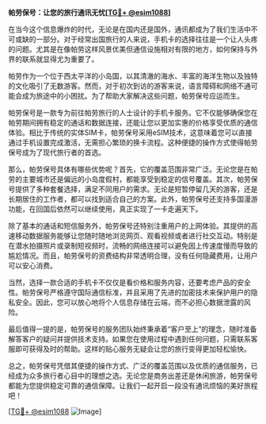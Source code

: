 **帕劳保号：让您的旅行通讯无忧[[TG💪+ @esim1088](https://t.me/s/esim1088)]**

在当今这个信息爆炸的时代，无论是在国内还是国外，通讯都成为了我们生活中不可或缺的一部分。对于经常出国旅行的人来说，手机卡的选择往往是一个让人头疼的问题。尤其是在像帕劳这样风景优美但通信设施相对有限的地方，如何保持与外界的联系就显得尤为重要了。

帕劳作为一个位于西太平洋的小岛国，以其清澈的海水、丰富的海洋生物以及独特的文化吸引了无数游客。然而，对于初次到访的游客来说，语言障碍和网络不通可能会成为旅途中的小困扰。为了帮助大家解决这些问题，帕劳保号应运而生。

帕劳保号是一款专为前往帕劳旅行的人士设计的手机卡服务。它不仅能够确保您在帕劳期间拥有稳定的通话和数据连接，还能让您以更加实惠的价格享受优质的通信体验。相比于传统的实体SIM卡，帕劳保号采用eSIM技术，这意味着您可以直接通过手机设置完成激活，无需担心繁琐的换卡流程。这种便捷的操作方式使得帕劳保号成为了现代旅行者的首选。

那么，帕劳保号具体有哪些优势呢？首先，它的覆盖范围非常广泛。无论您是在帕劳的主要城市还是偏远的小岛度假村，都能享受到稳定的信号覆盖。其次，帕劳保号提供了多种套餐选择，满足不同用户的需求。无论是短暂停留几天的游客，还是长期居住的工作者，都可以找到适合自己的方案。此外，帕劳保号还支持多国漫游功能，在回国后依然可以继续使用，真正实现了一卡走遍天下。

除了基本的通话和短信服务外，帕劳保号还特别注重用户的上网体验。其提供的高速移动数据服务能够让您随时随地浏览网页、观看视频或者进行社交互动。特别是在潜水拍摄照片或录制短视频时，流畅的网络连接可以避免因上传速度慢而导致的尴尬情况。而且，帕劳保号的资费结构非常透明合理，没有任何隐藏费用，让用户可以安心消费。

当然，选择一款合适的手机卡不仅仅是看价格和服务内容，还要考虑产品的安全性。帕劳保号严格遵守国际通信标准，并且采用了先进的加密技术来保护用户的隐私安全。因此，您可以放心地将个人信息存储在云端，而不必担心数据泄露的风险。

最后值得一提的是，帕劳保号的服务团队始终秉承着“客户至上”的理念，随时准备解答客户的疑问并提供技术支持。如果您在使用过程中遇到任何问题，只需联系客服即可获得及时的帮助。这样的贴心服务无疑会让您的旅行变得更加轻松愉快。

总之，帕劳保号凭借其便捷的操作方式、广泛的覆盖范围以及优质的通信服务，已经成为众多旅行者心目中的理想之选。无论您是商务出差还是休闲旅游，帕劳保号都能为您提供稳定可靠的通信保障。让我们一起开启一段没有通讯烦恼的美好旅程吧！

[[TG💪+ @esim1088](https://t.me/s/esim1088) ![Image](https://i.postimg.cc/4NQfJmqS/Snipaste-2025-05-13-00-14-12.png)]